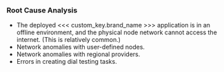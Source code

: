 ### Root Cause Analysis
- The deployed <<< custom_key.brand_name >>> application is in an offline environment, and the physical node network cannot access the internet. (This is relatively common.)
- Network anomalies with user-defined nodes.
- Network anomalies with regional providers.
- Errors in creating dial testing tasks.